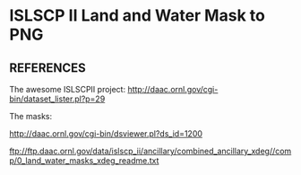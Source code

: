 # ISLSCP II Land and Water Mask to PNG

## REFERENCES

The awesome ISLSCPII project:
http://daac.ornl.gov/cgi-bin/dataset_lister.pl?p=29

The masks:

http://daac.ornl.gov/cgi-bin/dsviewer.pl?ds_id=1200

ftp://ftp.daac.ornl.gov/data/islscp_ii/ancillary/combined_ancillary_xdeg//comp/0_land_water_masks_xdeg_readme.txt
